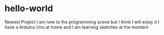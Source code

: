# hello-world
Newest Project
I am new to the programming scene but I think I will enjoy it
I have a Arduino Uno at home and I am learning sketches at the moment

